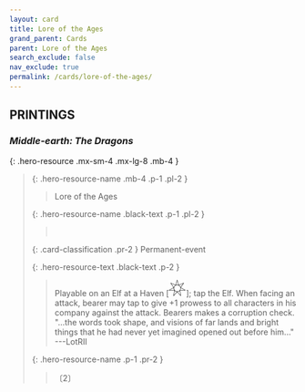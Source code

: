 ```yaml
---
layout: card
title: Lore of the Ages
grand_parent: Cards
parent: Lore of the Ages
search_exclude: false
nav_exclude: true
permalink: /cards/lore-of-the-ages/
---
```


## PRINTINGS


### _Middle-earth: The Dragons_

{: .hero-resource .mx-sm-4 .mx-lg-8 .mb-4 }
> {: .hero-resource-name .mb-4 .p-1 .pl-2 }
> > <div class="card-mp"></div>
> > <div class="card-name">Lore of the Ages</div>
>
> {: .hero-resource-name .black-text .p-1 .pl-2 }
> > &nbsp;
>
> {: .card-classification .pr-2 }
> Permanent-event
>
> {: .hero-resource-text .black-text .p-2 }
> > Playable on an Elf at a Haven \[![](/assets/images/free-haven.svg)]; tap the Elf. When facing an attack, bearer may tap to give +1 prowess to all characters in his company against the attack. Bearers makes a corruption check.   "...the words took shape, and visions of far lands and bright things that he had never yet imagined opened out before him..." ---LotRII 
> 
> {: .hero-resource-name .p-1 .pr-2 }
> > <div class="card-shield"></div>
> > <div class="card-corruption">〔2〕</div>

